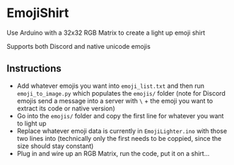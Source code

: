 # EmojiShirt
Use Arduino with a 32x32 RGB Matrix to create a light up emoji shirt

Supports both Discord and native unicode emojis

## Instructions
* Add whatever emojis you want into `emoji_list.txt` and then run `emoji_to_image.py` which populates the `emojis/` folder (note for Discord emojis send a message into a server with `\` + the emoji you want to extract its code or native version)
* Go into the `emojis/` folder and copy the first line for whatever you want to light up
* Replace whatever emoji data is currently in `EmojiLighter.ino` with those two lines into (technically only the first needs to be coppied, since the size should stay constant)
* Plug in and wire up an RGB Matrix, run the code, put it on a shirt...
